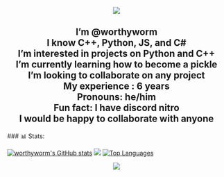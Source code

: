 <p align="center">
  <img src="https://capsule-render.vercel.app/api?type=waving&color=gradient&text=Hello!&height=100&section=header"/>
</p>
<h2 align="center">
  I’m @worthyworm<br>
  I know C++, Python, JS, and C#<br>
  I’m interested in projects on Python and C++<br>
  I’m currently learning how to become a pickle<br>
  I’m looking to collaborate on any project<br>
  My experience : 6 years<br>
  Pronouns: he/him<br>
  Fun fact: I have discord nitro<br>
  I would be happy to collaborate with anyone<br>
</h2>
### 📊 Stats:

 <a href="http://www.github.com/worthyworm"><img src="https://github-readme-stats.vercel.app/api?username=worthyworm&show_icons=true&hide=&count_private=true&title_color=0891b2&text_color=ffffff&icon_color=0891b2&bg_color=000000&hide_border=true&show_icons=true" alt="worthyworm's GitHub stats" /></a>
   <a href="http://www.github.com/worthyworm"><img src="https://github-readme-streak-stats.herokuapp.com/?user=worthyworm&stroke=ffffff&background=000000&ring=0891b2&fire=0891b2&currStreakNum=ffffff&currStreakLabel=0891b2&sideNums=ffffff&sideLabels=ffffff&dates=ffffff&hide_border=true" /></a>
  <a href="https://github.com/worthyworm"><img src="https://github-readme-stats.vercel.app/api/top-langs/?username=worthyworm&langs_count=10&title_color=0891b2&text_color=ffffff&icon_color=0891b2&bg_color=000000&hide_border=true&locale=en&custom_title=Top%20Languages" alt="Top Languages" /></a>

<p align="center">
  <img src="https://capsule-render.vercel.app/api?type=waving&color=gradient&height=100&section=footer"/>
</p>
